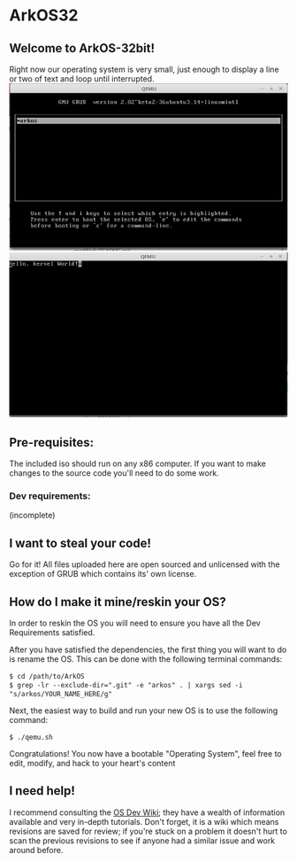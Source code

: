 # ArkOS32
## Welcome to ArkOS-32bit!
 Right now our operating system is very small, just enough to display a line or two of text and loop until interrupted.
 ![Alt text](/images/grub_screen.png?raw=true "short and sweet")
 ![Alt text](/images/OS.png?raw=true "short and sweet")
## Pre-requisites:
 The included iso should run on any x86 computer.
 If you want to make changes to the source code you'll need to do some work.

### Dev requirements:
 (incomplete)

## I want to steal your code!
 Go for it! All files uploaded here are open sourced and unlicensed with the exception of GRUB which contains its' own license.

## How do I make it mine/reskin your OS?
 In order to reskin the OS you will need to ensure you have all the Dev Requirements satisfied.
 
 After you have satisfied the dependencies, the first thing you will want to do is rename the OS. This can be done with the following terminal commands:

```
$ cd /path/to/ArkOS
$ grep -lr --exclude-dir=".git" -e "arkos" . | xargs sed -i "s/arkos/YOUR_NAME_HERE/g"
```

Next, the easiest way to build and run your new OS is to use the following command:

```
$ ./qemu.sh
```

Congratulations! You now have a bootable "Operating System", feel free to edit, modify, and hack to your heart's content

## I need help!
I recommend consulting the [OS Dev Wiki](http://wiki.osdev.org); they have a wealth of information available and very in-depth tutorials. Don't forget, it is a wiki which means revisions are saved for review; if you're stuck on a problem it doesn't hurt to scan the previous revisions to see if anyone had a similar issue and work around before.
